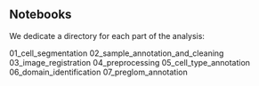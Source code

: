 ## Notebooks

We dedicate a directory for each part of the analysis:

01_cell_segmentation
02_sample_annotation_and_cleaning
03_image_registration
04_preprocessing
05_cell_type_annotation
06_domain_identification
07_preglom_annotation
